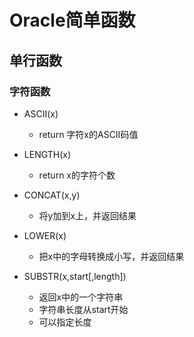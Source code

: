 <!--
 * @Author: Outsider
 * @Date: 2021-11-03 21:16:57
 * @LastEditors: Outsider
 * @LastEditTime: 2021-11-03 21:25:25
 * @Description: In User Settings Edit
 * @FilePath: \Notes\Oracle\Function.md
-->
# Oracle简单函数
## 单行函数
### 字符函数
- ASCII(x)  
  - return 字符x的ASCII码值

- LENGTH(x)
  - return x的字符个数
- CONCAT(x,y)
  - 将y加到x上，并返回结果

- LOWER(x)
  - 把x中的字母转换成小写，并返回结果

- SUBSTR(x,start[,length])
  - 返回x中的一个字符串
  - 字符串长度从start开始
  - 可以指定长度



